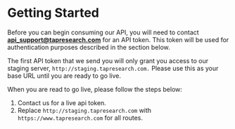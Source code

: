 # Getting Started

Before you can begin consuming our API, you will need to contact **api_support@tapresearch.com** for an API token. This token will be used
 for authentication purposes described in the section below.

The first API token that we send you will only grant you access to our staging server, `http://staging.tapresearch.com.` Please use this as
your base URL until you are ready to go live.

When you are read to go live, please follow the steps below:

1. Contact us for a live api token.
2. Replace `http://staging.tapresearch.com` with `https://www.tapresearch.com` for all routes.
